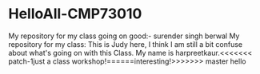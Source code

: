 # HelloAll-CMP73010
My repository for my class
going on good:- surender singh berwal
My repository for my class:
This is Judy here, I think I am still a bit confuse about what's going on with this Class.
My name is harpreetkaur.<<<<<<< patch-1just a class workshop!======interesting!>>>>>>> master
hello 
